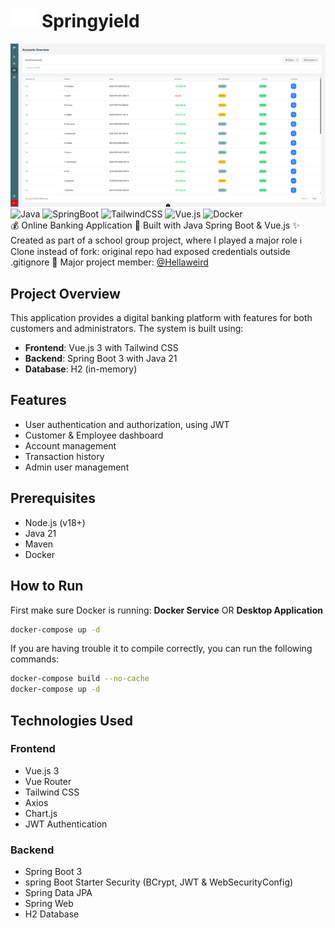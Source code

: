 <h1>
   <img src="./frontend/public/logo/logo-w.svg" alt="Springyield Logo" width="" height="30">
   Springyield
</h1>

![Springyield Employee view](/github/img.png)
![Java](https://img.shields.io/badge/java-ED8B00?style=for-the-badge&logo=openjdk&logoColor=white)
![SpringBoot](https://img.shields.io/badge/springboot-72b545?style=for-the-badge&logo=springboot&logoColor=white)
![TailwindCSS](https://img.shields.io/badge/tailwindcss-38B2AC.svg?style=for-the-badge&logo=tailwind-css&logoColor=white)
![Vue.js](https://img.shields.io/badge/vuejs-35495e.svg?style=for-the-badge&logo=vuedotjs&logoColor=%234FC08D)
![Docker](https://img.shields.io/badge/docker-0db7ed.svg?style=for-the-badge&logo=docker&logoColor=white)<br>
💰 Online Banking Application 🌿 Built with Java Spring Boot & Vue.js ✨ Created as part of a school group project, where I
played a major role ℹ️ Clone instead of fork: original repo had exposed credentials outside .gitignore 👤 Major project
member: [@Hellaweird](https://github.com/Hellaweird)

## Project Overview

This application provides a digital banking platform with features for both customers and administrators. The system is
built using:

- **Frontend**: Vue.js 3 with Tailwind CSS
- **Backend**: Spring Boot 3 with Java 21
- **Database**: H2 (in-memory)

## Features

- User authentication and authorization, using JWT
- Customer & Employee dashboard
- Account management
- Transaction history
- Admin user management

## Prerequisites

- Node.js (v18+)
- Java 21
- Maven
- Docker

## How to Run

First make sure Docker is running: **Docker Service** OR **Desktop Application**

```bash
docker-compose up -d
```

If you are having trouble it to compile correctly, you can run the following commands:
```bash
docker-compose build --no-cache
docker-compose up -d
```

## Technologies Used

### Frontend

- Vue.js 3
- Vue Router
- Tailwind CSS
- Axios
- Chart.js
- JWT Authentication

### Backend

- Spring Boot 3
- spring Boot Starter Security (BCrypt, JWT & WebSecurityConfig)
- Spring Data JPA
- Spring Web
- H2 Database
